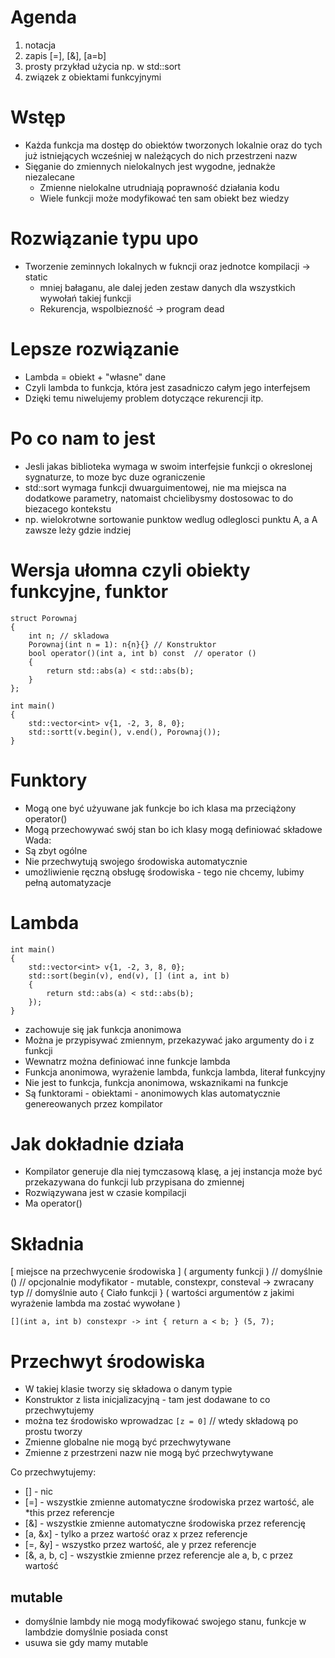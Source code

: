 # Agenda
1. notacja
2. zapis \[=], \[&], \[a=b]
3. prosty przykład użycia np. w std::sort
4. związek z obiektami funkcyjnymi

# Wstęp
- Każda funkcja ma dostęp do obiektów tworzonych lokalnie oraz do tych już istniejących wcześniej w należących do nich przestrzeni nazw
- Sięganie do zmiennych nielokalnych jest wygodne, jednakże niezalecane
	- Zmienne nielokalne utrudniają poprawność działania kodu
	- Wiele funkcji może modyfikować ten sam obiekt bez wiedzy
# Rozwiązanie typu upo
- Tworzenie zeminnych lokalnych w fukncji oraz jednotce kompilacji -> static
	- mniej bałaganu, ale dalej jeden zestaw danych dla wszystkich wywołań takiej funkcji
	- Rekurencja, wspolbiezność -> program dead
# Lepsze rozwiązanie 
- Lambda = obiekt + "własne" dane
- Czyli lambda to funkcja, która jest zasadniczo całym jego interfejsem
- Dzięki temu niwelujemy problem dotyczące rekurencji itp.
# Po co nam to jest
- Jesli jakas biblioteka wymaga w swoim interfejsie funkcji o okreslonej sygnaturze, to moze byc duze ograniczenie
- std::sort wymaga funkcji dwuarguimentowej, nie ma miejsca na dodatkowe parametry, natomaist chcielibysmy dostosowac to do biezacego kontekstu
- np. wielokrotwne sortowanie punktow wedlug odleglosci punktu A, a A zawsze leży gdzie indziej

# Wersja ułomna czyli obiekty funkcyjne, funktor

```
struct Porownaj
{
	int n; // skladowa
	Porownaj(int n = 1): n{n}{} // Konstruktor
	bool operator()(int a, int b) const  // operator ()
	{
		return std::abs(a) < std::abs(b);
	}
};

int main()
{
	std::vector<int> v{1, -2, 3, 8, 0};
	std::sortt(v.begin(), v.end(), Porownaj());
}
```

# Funktory
- Mogą one być użyuwane jak funkcje bo ich klasa ma przeciążony operator()
- Mogą przechowywać swój stan bo ich klasy mogą definiować składowe
Wada:
- Są zbyt ogólne
- Nie przechwytują swojego środowiska automatycznie
- umożliwienie ręczną obsługę środowiska - tego nie chcemy, lubimy pełną automatyzacje

# Lambda
```
int main()
{
	std::vector<int> v{1, -2, 3, 8, 0};
	std::sort(begin(v), end(v), [] (int a, int b)
	{
		return std::abs(a) < std::abs(b);
	});
}
```
- zachowuje się jak funkcja anonimowa
- Można je przypisywać zmiennym, przekazywać jako argumenty do i z funkcji
- Wewnatrz można definiować inne funkcje lambda
- Funkcja anonimowa, wyrażenie lambda, funkcja lambda, literał funkcyjny
- Nie jest to funkcja, funkcja anonimowa, wskaznikami na funkcje
- Są funktorami - obiektami - anonimowych klas automatycznie genereowanych przez kompilator
# Jak dokładnie działa 
- Kompilator generuje dla niej tymczasową klasę, a jej instancja może być przekazywana do funkcji lub przypisana do zmiennej
- Rozwiązywana jest w czasie kompilacji
- Ma operator()

# Składnia
\[ miejsce na przechwycenie środowiska ]
( argumenty funkcji ) // domyślnie ()
// opcjonalnie modyfikator - mutable, constexpr, consteval
-> zwracany typ   // domyślnie auto
{
	Ciało funkcji
}
( wartości argumentów z jakimi wyrażenie lambda ma zostać wywołane )

`[](int a, int b) constexpr -> int { return a < b; } (5, 7);`

# Przechwyt środowiska
- W takiej klasie tworzy się składowa o danym typie
- Konstruktor z lista inicjalizacyjną - tam jest dodawane to co przechwytujemy
- można tez środowisko wprowadzac `[z = 0]` // wtedy składową po prostu tworzy
- Zmienne globalne nie mogą być przechwytywane
- Zmienne z przestrzeni nazw nie mogą być przechwytywane


Co przechwytujemy:
- \[] - nic
- \[=] - wszystkie zmienne automatyczne środowiska przez wartość, ale \*this przez referencje
- \[&] - wszystkie zmienne automatyczne środowiska przez referencję
- \[a, &x] - tylko a przez wartość oraz x przez referencje
- \[=, &y] - wszystko przez wartość, ale y przez referencje
- \[&, a, b, c] - wszystkie zmienne przez referencje ale a, b, c przez wartość

## mutable
- domyślnie lambdy nie mogą modyfikować swojego stanu, funkcje w lambdzie domyślnie posiada const
- usuwa sie gdy mamy mutable
